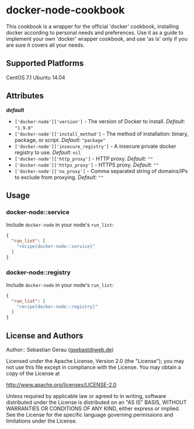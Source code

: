 docker-node-cookbook
====================

This cookbook is a wrapper for the official 'docker' cookbook, installing docker according to personal needs and preferences. Use it as a guide to implement your own 'docker' wrapper cookbook, and use 'as is' only if you are sure it covers all your needs.

Supported Platforms
-------------------

CentOS 7.1
Ubuntu 14.04

Attributes
----------

***default***

* `['docker-node']['version']` - The version of Docker to install. *Default:* `"1.9.0"`
* `['docker-node']['install_method']` - The method of installation: binary, package, or script. *Default:* `"package"`
* `['docker-node']['insecure_registry']` - A insecure private docker registry to use. *Default:* `nil`
* `['docker-node']['http_proxy']` - HTTP proxy. *Default:* `""`
* `['docker-node']['https_proxy']` - HTTPS proxy. *Default:* `""`
* `['docker-node']['no_proxy']` - Comma separated string of domains/IPs to exclude from proxying. *Default:* `""`

Usage
-----

### docker-node::service

Include `docker-node` in your node's `run_list`:

```json
{
  "run_list": [
    "recipe[docker-node::service]"
  ]
}
```

### docker-node::registry

Include `docker-node` in your node's `run_list`:

```json
{
  "run_list": [
    "recipe[docker-node::registry]"
  ]
}
```

License and Authors
-------------------

Author:: Sebastian Gerau (<gsebast@web.de>)

Licensed under the Apache License, Version 2.0 (the "License");
you may not use this file except in compliance with the License.
You may obtain a copy of the License at

   http://www.apache.org/licenses/LICENSE-2.0

Unless required by applicable law or agreed to in writing, software
distributed under the License is distributed on an "AS IS" BASIS,
WITHOUT WARRANTIES OR CONDITIONS OF ANY KIND, either express or implied.
See the License for the specific language governing permissions and
limitations under the License.
